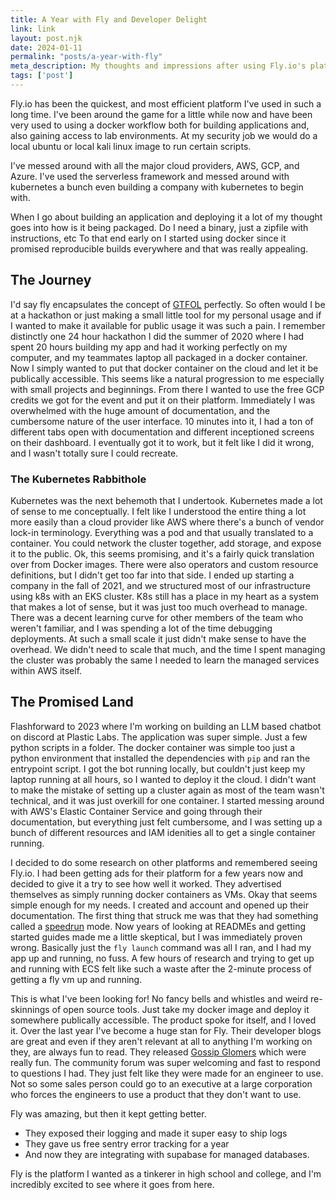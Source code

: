 ```yaml
--- 
title: A Year with Fly and Developer Delight
link: link
layout: post.njk 
date: 2024-01-11
permalink: "posts/a-year-with-fly"
meta_description: My thoughts and impressions after using Fly.io's platform for over a year
tags: ['post'] 
---
```


Fly.io has been the quickest, and most efficient platform I've used in such a
long time. I've been around the game for a little while now and have been very
used to using a docker workflow both for building applications and, also gaining
access to lab environments. At my security job we would do a local ubuntu or
local kali linux image to run certain scripts.

I've messed around with all the major cloud providers, AWS, GCP, and Azure. I've
used the serverless framework and messed around with kubernetes a bunch even
building a company with kubernetes to begin with. 

When I go about building an application and deploying it a lot of my thought
goes into how is it being packaged. Do I need a binary, just a zipfile with
instructions, etc To that end early on I started using docker since it promised
reproducible builds everywhere and that was really appealing. 

## The Journey

I'd say fly encapsulates the concept of
[GTFOL](https://www.urbandictionary.com/define.php?term=GTFOL) perfectly. So
often would I be at a hackathon or just making a small little tool for my
personal usage and if I wanted to make it available for public usage it was such
a pain. I remember distinctly one 24 hour hackathon I did the summer of 2020
where I had spent 20 hours building my app and had it working perfectly on my
computer, and my teammates laptop all packaged in a docker container. Now I
simply wanted to put that docker container on the cloud and let it be publically
accessible. This seems like a natural progression to me especially with small
projects and beginnings. From there I wanted to use the free GCP credits we got
for the event and put it on their platform. Immediately I was overwhelmed with
the huge amount of documentation, and the cumbersome nature of the user
interface. 10 minutes into it, I had a ton of different tabs open with
documentation and different inceptioned screens on their dashboard. I eventually
got it to work, but it felt like I did it wrong, and I wasn't totally sure I
could recreate. 

### The Kubernetes Rabbithole 

Kubernetes was the next behemoth that I undertook. Kubernetes made a lot of
sense to me conceptually. I felt like I understood the entire thing a lot more
easily than a cloud provider like AWS where there's a bunch of vendor lock-in
terminology. Everything was a pod and that usually translated to a container.
You could network the cluster together, add storage, and expose it to the
public. Ok, this seems promising, and it's a fairly quick translation over from
Docker images. There were also operators and custom resource definitions, but I
didn't get too far into that side. I ended up starting a company in the fall of
2021, and we structured most of our infrastructure using k8s with an EKS cluster.
K8s still has a place in my heart as a system that makes a lot of sense, but it
was just too much overhead to manage. There was a decent learning curve for
other members of the team who weren't familiar, and I was spending a lot of the
time debugging deployments. At such a small scale it just didn't make sense to
have the overhead. We didn't need to scale that much, and the time I spent
managing the cluster was probably the same I needed to learn the managed
services within AWS itself. 

## The Promised Land

Flashforward to 2023 where I'm working on building an LLM based chatbot on
discord at Plastic Labs. The application was super simple. Just a few python
scripts in a folder. The docker container was simple too just a python
environment that installed the dependencies with `pip` and ran the entrypoint
script. I got the bot running locally, but couldn't just keep my laptop running
at all hours, so I wanted to deploy it the cloud. I didn't want to make the
mistake of setting up a cluster again as most of the team wasn't technical, and
it was just overkill for one container. I started messing around with AWS's
Elastic Container Service and going through their documentation, but everything
just felt cumbersome, and I was setting up a bunch of different resources and
IAM idenities all to get a single container running. 

I decided to do some research on other platforms and remembered seeing Fly.io. I
had been getting ads for their platform for a few years now and decided to give
it a try to see how well it worked. They advertised themselves as simply running
docker containers as VMs. Okay that seems simple enough for my needs. I created
and account and opened up their documentation. The first thing that struck me
was that they had something called a [speedrun](https://fly.io/docs/speedrun/)
mode. Now years of looking at READMEs and getting started guides made me a
little skeptical, but I was immediately proven wrong. Basically just the `fly
launch` command was all I ran, and I had my app up and running, no fuss. A few
hours of research and trying to get up and running with ECS felt like such a
waste after the 2-minute process of getting a fly vm up and running. 

This is what I've been looking for! No fancy bells and whistles and weird
re-skinnings of open source tools. Just take my docker image and deploy it
somewhere publically accessible. The product spoke for itself, and I loved it.
Over the last year I've become a huge stan for Fly. Their developer blogs are
great and even if they aren't relevant at all to anything I'm working on they,
are always fun to read. They released [Gossip Glomers](https://fly.io/dist-sys/)
which were really fun. The community forum was super welcoming and fast to
respond to questions I had. They just felt like they were made for an engineer
to use. Not so some sales person could go to an executive at a large corporation
who forces the engineers to use a product that they don't want to use. 

Fly was amazing, but then it kept getting better.

- They exposed their logging and made it super easy to ship logs
- They gave us free sentry error tracking for a year
- And now they are integrating with supabase for managed databases. 

Fly is the platform I wanted as a tinkerer in high school and college, and I'm
incredibly excited to see where it goes from here. 


